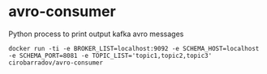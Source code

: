 # avro-consumer
Python process to print output kafka avro messages 

```console
docker run -ti -e BROKER_LIST=localhost:9092 -e SCHEMA_HOST=localhost -e SCHEMA_PORT=8081 -e TOPIC_LIST='topic1,topic2,topic3' cirobarradov/avro-consumer
```
